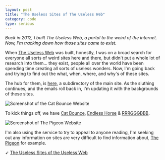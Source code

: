 ```yaml
---
layout: post
title: "The Useless Sites of The Useless Web"
category: code
type: serious
---
```


_Back in 2012, I built The Useless Web, a portal to the weird of the internet. Now, I'm tracking down how those sites came to exist._

When [The Useless Web](https://theuselessweb.com) was built, honestly, I was on a broad search for everyone all sorts of weird sites here and there, but didn't put a whole lot of research into them... they exist, people all over the world have been spending time creating all sorts of useless wonders. Now, I'm going back and trying to find out the what, when, where, and why's of these sites.

The hub for them, is [here](https://theuselessweb.com/sites/), a subdirectory of the main site. As the sluthing continues, and the emails roll back in, I'm updating it with the backgrounds of these sites.

![Screenshot of the Cat Bounce Website]({{site.url}}/images/useless-sites-1.png)

To kick things off, we have [Cat Bounce](https://theuselessweb.com/sites/cat-bounce/), [Endless Horse](https://theuselessweb.com/sites/endless-horse/) & [RRRGGGBBB](https://theuselessweb.com/sites/rgb/).

![Screenshot of The Pigeon Website]({{site.url}}/images/useless-sites-2.png)

I'm also using the service to try to appeal to anyone reading, I'm seeking out any information on sites are very difficult to find information about, [The Pigeon](https://theuselessweb.com/sites/the-pigeon/) for example.

➶ [The Useless Sites of the Useless Web](https://theuselessweb.com/sites/)
